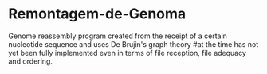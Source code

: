 # Remontagem-de-Genoma
Genome reassembly program created from the receipt of a certain nucleotide sequence and uses De Brujin's graph theory
#at the time has not yet been fully implemented
even in terms of file reception, file adequacy and ordering.
